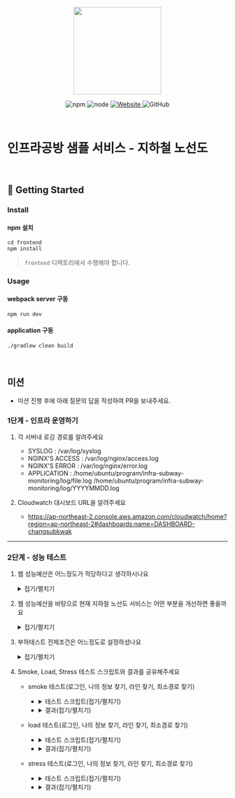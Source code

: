 <p align="center">
    <img width="200px;" src="https://raw.githubusercontent.com/woowacourse/atdd-subway-admin-frontend/master/images/main_logo.png"/>
</p>
<p align="center">
  <img alt="npm" src="https://img.shields.io/badge/npm-%3E%3D%205.5.0-blue">
  <img alt="node" src="https://img.shields.io/badge/node-%3E%3D%209.3.0-blue">
  <a href="https://edu.nextstep.camp/c/R89PYi5H" alt="nextstep atdd">
    <img alt="Website" src="https://img.shields.io/website?url=https%3A%2F%2Fedu.nextstep.camp%2Fc%2FR89PYi5H">
  </a>
  <img alt="GitHub" src="https://img.shields.io/github/license/next-step/atdd-subway-service">
</p>

<br>

# 인프라공방 샘플 서비스 - 지하철 노선도

<br>

## 🚀 Getting Started

### Install
#### npm 설치
```
cd frontend
npm install
```
> `frontend` 디렉토리에서 수행해야 합니다.

### Usage
#### webpack server 구동
```
npm run dev
```
#### application 구동
```
./gradlew clean build
```
<br>

## 미션

* 미션 진행 후에 아래 질문의 답을 작성하여 PR을 보내주세요.

### 1단계 - 인프라 운영하기
1. 각 서버내 로깅 경로를 알려주세요
   - SYSLOG         : /var/log/syslog
   - NGINX'S ACCESS : /var/log/nginx/access.log
   - NGINX'S ERROR  : /var/log/nginx/error.log
   - APPLICATION    : /home/ubuntu/program/infra-subway-monitoring/log/file.log /home/ubuntu/program/infra-subway-monitoring/log/YYYYMMDD.log


2. Cloudwatch 대시보드 URL을 알려주세요
   - https://ap-northeast-2.console.aws.amazon.com/cloudwatch/home?region=ap-northeast-2#dashboards:name=DASHBOARD-changsubkwak

---

### 2단계 - 성능 테스트
1. 웹 성능예산은 어느정도가 적당하다고 생각하시나요    
    <details>
    <summary>접기/펼치기</summary>
    <div markdown="1">
   
    - 경쟁사와 비교하여 비슷한 수준으로 맞추는 것을 생각하고 진행하였습니다.

    - 경쟁사 : 네이버 지하철(https://m.map.naver.com/subway/subwayLine.naver?region=1000)     
      
    - 나의 회사 : RUNNINGMAP 지하철(http://3.36.72.116:8888/)    
   
    - Quantity Based Metric
      |  | 네이버 | RUNNINGMAP |   
      |:--:|:--:|:--:|   
      | 이미지 최대 크기 (Bytes)  | 286,345 | 4,954 |   
      | 웹 글꼴 최대 크기 (Bytes) | 0 | 128,892 |      
      | 글꼴 최대 갯수  | 0 | 10 |   
      | 스크립트 최대 크기(Bytes) | 252,756 | 2,352,130 |   
      | 스크립트 최대 갯수  | 12 | 2 |   

    - Timing based Metric    
      |  | WebPageTest - 네이버 | PageSpeed - 네이버 | WebPageTest - RUNNINGMAP | PageSpeed - RUNNINGMAP |    
      |:--:|:--:|:--:|:--:|:--:|    
      | First Contentful Paint  | 0.679s | 0.5s | 4.501s| 2.7s |    
      | Time to Interactive  | - | 1.2s | - | 2.8s |    
      | Speed Index | 2.357s | 2.5s | 4.521s | 2.7s |    
      | Total Blocking Time | 0.003s | 30ms | 0.000s | 70ms |         
      | Largest Contentful Paint | 2.818s | 1.6s | 4.561s | 2.8s |    
      | Cumulative Layout Shift | 0.041 | 0.006 | 0.004 | 0.003 |    

    - Rule based Metric    
      |  | 네이버 | RUNNINGMAP |    
      |:--:|:--:|:--:|    
      | First Byte Time | A | A |    
      | Keep-alive Enabled | A | A |    
      | Compress Transfer | A | F |    
      | Compress Images | A | A |    
      | Cache static content | C | C |    
      | Effective use of CDN | X | X |
    </div>
    </details>


2. 웹 성능예산을 바탕으로 현재 지하철 노선도 서비스는 어떤 부분을 개선하면 좋을까요
    <details>
    <summary>접기/펼치기</summary>
    <div markdown="2">
    - 텍스트 압축(application/javascript,text/css)압축 (application.properties에 다음 항목 추가)
      - server.compression.enabled=true
      - server.compression.mime-types=application/javascript,text/css
    - 렌더링 차단 리소스 제거 (index.html 파일 변경)
      - AS-IS : `<link rel="stylesheet" href="//fonts.googleapis.com/css?family=Roboto:100,300,400,500,700,900" />` 
      - TO-BE : `<link rel="preload" as="style" onload="this.rel='stylesheet'" href="//fonts.googleapis.com/css?family=Roboto:100,300,400,500,700,900" />`
    - 정적 자원 캐시 사용하기 (application.properties에 다음 항목 추가)    
      - spring.web.resources.cache.cachecontrol.max-age=365d
    </div>
    </details>


3. 부하테스트 전제조건은 어느정도로 설정하셨나요
    <details>
    <summary>접기/펼치기</summary>
    <div markdown="3">
   - 전제 조건    
     - 1일 사용자 수(DAU) x 1명당 1일 평균 접속 수 = 1일 총 접속 수
     - 1일 총 접속 수 / 86,400 (초/일) = 1일 평균 rps
     - 1일 평균 rps x (최대 트래픽 / 평소 트래픽) = 1일 최대 rps
   - 계산 결과    
     - 2021.04.20 기사 기준 지하철 이용자수 일평균 565만명 (https://www.edaily.co.kr/news/read?newsId=01170966629018088&mediaCodeNo=257)
     - 지하철 웹(앱)서비스를 이용하는 대상을 일반시민의 40%라고 가정(40%는 직장인 또는 학생으로 추정) (https://news.seoul.go.kr/traffic/archives/36446)
     - 일평균 이용자수는 지하철 이용자 수 중 직장인과 학생으로 한정하고 그중에서 80% 사용한다고 가정
       - 5,650,000 * 0.4 * 0.8 = `1,808,000` 명임
     - 일인당 평균 접속 수를 2회라고 한다면 1일 총 접속수는 2 * 1,808,000 = `3,616,000` 회임
     - 1일 평균 rps: 3,616,000 / 86,400 = 62.7 = `41`rps 
     - 최대 트래픽 / 평소 트래픽 : 1.5
       - 모든 계산은 일반시민을 기준으로 계산하였음 
       - 지하철 서비스를 이용하는 대상을 정하기 위해 참조한 URL에서 `시간대열 이용 현황`그래프를 이용하여 계산
       - 5시 ~ 23시까지를 지하철 사용 시간 대역으로 본다면, 20시간동안 100%로 볼 수 있으며, 1시간을 5%로 볼 수 있음
       - 7시 ~ 9시 대역이 최대 트래픽이라고 가정할 경우, 해당 시간대 평균이 7.6%이며 이는 평소(5%)보다 1.5배의 트래픽을 가짐 
     - 1일 최대 rps: 63 * 10 = `60`rps
     - Latency: 1500ms
    </div>
    </details>


4. Smoke, Load, Stress 테스트 스크립트와 결과를 공유해주세요
   - smoke 테스트(로그인, 나의 정보 찾기, 라인 찾기, 최소경로 찾기)
     -   <details>
           <summary>테스트 스크립트(접기/펼치기)</summary>
           <div markdown="1">
    
           ```js
           import http from 'k6/http';
           import { check, group, sleep, fail } from 'k6';
           
           export let options = {
             vus: 2, // 1 user looping for 1 minute
             duration: '30s',
             thresholds: {
               http_req_duration: ['p(99) < 1500'], // 99% of requests must complete below 1.5s
             },
           };
           
           const BASE_URL = 'http://3.36.72.116:8888';
           const USERNAME = 'a@a';
           const PASSWORD = 'a';
           
           export default function() {
             const line_number = 1;
             const source = 1;
             const target = 2;
             const source_to_target_distance = 23;
             const loginRes = attempt_login();
           
             verify_login(loginRes);
             verify_find_me(find_me(loginRes));
             verify_find_line(find_line(loginRes, line_number), line_number);
             verify_find_paths(find_paths(loginRes, source, target), source_to_target_distance);
             sleep(1);
           }
           
           export function attempt_login() {
             var payload = JSON.stringify({
               email: USERNAME,
               password: PASSWORD,
             });
              
             var params = {
               headers: {
                 'Content-Type': 'application/json',
               },
             };
           
             return http.post(`${BASE_URL}/login/token`, payload, params);
           }
           
           export function verify_login(loginRes) {
             check(loginRes, {
               'logged in successfully': (resp) => resp.json('accessToken') !== '',
             });
           }
           
           export function find_me(loginRes) {
             let authHeaders = {
               headers: {
           	  Authorization: `Bearer ${loginRes.json('accessToken')}`,
               },
             };
           
             return http.get(`${BASE_URL}/members/me`, authHeaders).json();
           }
           
           export function verify_find_me(myObjects) {
             check(myObjects, { 'found member': (obj) => obj.id != 0 });
           }
           
           export function find_line(loginRes, lineNumber) {
             let authHeaders = {
               headers: {
                 Authorization: `Bearer ${loginRes.json('accessToken')}`,
               },
             };
           
             return http.get(`${BASE_URL}/lines/` + lineNumber, authHeaders).json();
           }
           
           export function verify_find_line(lineRes, expected) {
             check(lineRes, {
               'found line': (resp) => resp['id'] == expected,
             });
           }
           
           export function find_paths(loginRes, source, target) {
             let authHeaders = {
               headers: {
                 Authorization: `Bearer ${loginRes.json('accessToken')}`,
               },
             };
           
             return http.get(`${BASE_URL}/paths/?source=` + source + `&target=`+target, authHeaders).json();
           }
           
           export function verify_find_paths(pathsRes, excepted) {
             check(pathsRes, {
               'found path': (resp) => resp['distance'] == excepted,
             });
           }
           ```
           </div>
           </details>

     -   <details>
         <summary>결과(접기/펼치기)</summary>
         <div markdown="1">
         
         ```text
         
                   /\      |‾‾| /‾‾/   /‾‾/   
              /\  /  \     |  |/  /   /  /    
             /  \/    \    |     (   /   ‾‾\  
            /          \   |  |\  \ |  (‾)  | 
           / __________ \  |__| \__\ \_____/ .io
         
           execution: local
              script: smoke.js
              output: -
         
           scenarios: (100.00%) 1 scenario, 2 max VUs, 1m0s max duration (incl. graceful stop):
                    * default: 2 looping VUs for 30s (gracefulStop: 30s)
         
         
         running (0m31.0s), 0/2 VUs, 54 complete and 0 interrupted iterations
         default ✓ [======================================] 2 VUs  30s
         
              ✓ logged in successfully
              ✓ found member
              ✓ found line
              ✓ found path
         
              checks.........................: 100.00% ✓ 216      ✗ 0  
              data_received..................: 577 kB  19 kB/s
              data_sent......................: 50 kB   1.6 kB/s
              http_req_blocked...............: avg=15.62µs min=3.96µs  med=4.98µs  max=655.58µs p(90)=7.29µs  p(95)=7.76µs 
              http_req_connecting............: avg=8.82µs  min=0s      med=0s      max=568.72µs p(90)=0s      p(95)=0s     
            ✓ http_req_duration..............: avg=36.61ms min=4.86ms  med=13.91ms max=629.66ms p(90)=72.71ms p(95)=87.67ms
                { expected_response:true }...: avg=36.61ms min=4.86ms  med=13.91ms max=629.66ms p(90)=72.71ms p(95)=87.67ms
              http_req_failed................: 0.00%   ✓ 0        ✗ 216
              http_req_receiving.............: avg=1.2ms   min=29.75µs med=724.4µs max=11.28ms  p(90)=2.67ms  p(95)=4.22ms 
              http_req_sending...............: avg=20.14µs min=10.57µs med=17.16µs max=107.55µs p(90)=28.94µs p(95)=37.41µs
              http_req_tls_handshaking.......: avg=0s      min=0s      med=0s      max=0s       p(90)=0s      p(95)=0s     
              http_req_waiting...............: avg=35.39ms min=4.76ms  med=12.98ms max=629.44ms p(90)=72.04ms p(95)=87.13ms
              http_reqs......................: 216     6.965779/s
              iteration_duration.............: avg=1.14s   min=1.07s   med=1.09s   max=2.27s    p(90)=1.16s   p(95)=1.2s   
              iterations.....................: 54      1.741445/s
              vus............................: 1       min=1      max=2
              vus_max........................: 2       min=2      max=2
         
         ```
         </div>
         </details>

   - load 테스트(로그인, 나의 정보 찾기, 라인 찾기, 최소경로 찾기)
     -   <details>
         <summary>테스트 스크립트(접기/펼치기)</summary>
         <div markdown="1">
         
         ```js
         import http from 'k6/http';
         import { check, group, sleep, fail } from 'k6';
         
         export let options = {
           stages: [
             { duration: '5s', target: 205 },
             { duration: '5s', target: 300 },
             { duration: '5s', target: 0 },
           ],
           thresholds: {
             checks: ['rate > 0.95'],
             http_req_duration: ['p(95) < 1500'],
           },
         };
         
         const BASE_URL = 'http://3.36.72.116:8888';
         const USERNAME = 'a@a';
         const PASSWORD = 'a';
         
         export default function() {
           const line_number = 1;
           const source = 1;
           const target = 2;
           const source_to_target_distance = 23;
           const loginRes = attempt_login();
         
           verify_login(loginRes);
           verify_find_me(find_me(loginRes));
           verify_find_line(find_line(loginRes, line_number), line_number);
           verify_find_paths(find_paths(loginRes, source, target), source_to_target_distance);
           sleep(1);
         }
         
         export function attempt_login() {
           var payload = JSON.stringify({
             email: USERNAME,
             password: PASSWORD,
           });
            
           var params = {
             headers: {
               'Content-Type': 'application/json',
             },
           };
         
           return http.post(`${BASE_URL}/login/token`, payload, params);
         }
         
         export function verify_login(loginRes) {
           check(loginRes, {
             'logged in successfully': (resp) => resp.json('accessToken') !== '',
           });
         }
         
         export function find_me(loginRes) {
           let authHeaders = {
             headers: {
         	  Authorization: `Bearer ${loginRes.json('accessToken')}`,
             },
           };
         
           return http.get(`${BASE_URL}/members/me`, authHeaders).json();
         }
         
         export function verify_find_me(myObjects) {
           check(myObjects, { 'found member': (obj) => obj.id != 0 });
         }
         
         export function find_line(loginRes, lineNumber) {
           let authHeaders = {
             headers: {
               Authorization: `Bearer ${loginRes.json('accessToken')}`,
             },
           };
         
           return http.get(`${BASE_URL}/lines/` + lineNumber, authHeaders).json();
         }
         
         export function verify_find_line(lineRes, expected) {
           check(lineRes, {
             'found line': (resp) => resp['id'] == expected,
           });
         }
         
         export function find_paths(loginRes, source, target) {
           let authHeaders = {
             headers: {
               Authorization: `Bearer ${loginRes.json('accessToken')}`,
             },
           };
         
           return http.get(`${BASE_URL}/paths/?source=` + source + `&target=`+target, authHeaders).json();
         }
         
         export function verify_find_paths(pathsRes, excepted) {
           check(pathsRes, {
             'found path': (resp) => resp['distance'] == excepted,
           });
         }
         ```
         </div>
         </details>
         
     -   <details>
         <summary>결과(접기/펼치기)</summary>
         <div markdown="1">
         
         ```text
         
                   /\      |‾‾| /‾‾/   /‾‾/   
              /\  /  \     |  |/  /   /  /    
             /  \/    \    |     (   /   ‾‾\  
            /          \   |  |\  \ |  (‾)  | 
           / __________ \  |__| \__\ \_____/ .io
         
           execution: local
              script: load.js
              output: -
         
           scenarios: (100.00%) 1 scenario, 300 max VUs, 45s max duration (incl. graceful stop):
                    * default: Up to 300 looping VUs for 15s over 3 stages (gracefulRampDown: 30s, gracefulStop: 30s)
         
         
         running (16.0s), 000/300 VUs, 1074 complete and 0 interrupted iterations
         default ✓ [======================================] 000/300 VUs  15s
         
              ✓ logged in successfully
              ✓ found member
              ✓ found line
              ✓ found path
         
            ✓ checks.........................: 100.00% ✓ 4296       ✗ 0    
              data_received..................: 12 MB   720 kB/s
              data_sent......................: 987 kB  62 kB/s
              http_req_blocked...............: avg=1.35ms   min=3.44µs  med=4.57µs   max=288.58ms p(90)=11.39µs  p(95)=545.1µs 
              http_req_connecting............: avg=1.27ms   min=0s      med=0s       max=220.66ms p(90)=0s       p(95)=456.6µs 
            ✓ http_req_duration..............: avg=449.02ms min=2.79ms  med=456.45ms max=3s       p(90)=804.48ms p(95)=1.17s   
                { expected_response:true }...: avg=449.02ms min=2.79ms  med=456.45ms max=3s       p(90)=804.48ms p(95)=1.17s   
              http_req_failed................: 0.00%   ✓ 0          ✗ 4296 
              http_req_receiving.............: avg=1.94ms   min=21.38µs med=90.27µs  max=148.81ms p(90)=3.12ms   p(95)=9.84ms  
              http_req_sending...............: avg=1.05ms   min=9.67µs  med=15.7µs   max=194.97ms p(90)=71.77µs  p(95)=181.59µs
              http_req_tls_handshaking.......: avg=0s       min=0s      med=0s       max=0s       p(90)=0s       p(95)=0s      
              http_req_waiting...............: avg=446.02ms min=2.61ms  med=454.46ms max=3s       p(90)=800.72ms p(95)=1.17s   
              http_reqs......................: 4296    269.257876/s
              iteration_duration.............: avg=2.8s     min=1.04s   med=2.83s    max=6.82s    p(90)=4.28s    p(95)=4.64s   
              iterations.....................: 1074    67.314469/s
              vus............................: 98      min=41       max=299
              vus_max........................: 300     min=300      max=300
         
         ```
         </div>
         </details>

   - stress 테스트(로그인, 나의 정보 찾기, 라인 찾기, 최소경로 찾기)

     -   <details>
         <summary>테스트 스크립트(접기/펼치기)</summary>
         <div markdown="1">

         ```js
         import http from 'k6/http';
         import { check, group, sleep, fail } from 'k6';
         
         export let options = {
           stages: [
             { duration: '10s', target: 100 },
             { duration: '10s', target: 200 },
             { duration: '30s', target: 300 },
             { duration: '20s', target: 400 },
             { duration: '10s', target: 300 },
             { duration: '20s', target: 200 },
             { duration: '30s', target: 100 },
             { duration: '10s', target: 0 },
           ],
           thresholds: {
             checks: ['rate > 0.95'],
             http_req_duration: ['p(95) < 1500'],
           },
         };
         
         const BASE_URL = 'http://3.36.72.116:8888';
         const USERNAME = 'a@a';
         const PASSWORD = 'a';
         
         export default function() {
           const line_number = 1;
           const source = 1;
           const target = 2;
           const source_to_target_distance = 23;
           const loginRes = attempt_login();
         
           verify_login(loginRes);
           verify_find_me(find_me(loginRes));
           verify_find_line(find_line(loginRes, line_number), line_number);
           verify_find_paths(find_paths(loginRes, source, target), source_to_target_distance);
           sleep(1);
         }
         
         export function attempt_login() {
           var payload = JSON.stringify({
             email: USERNAME,
             password: PASSWORD,
           });
            
           var params = {
             headers: {
               'Content-Type': 'application/json',
             },
           };
         
           return http.post(`${BASE_URL}/login/token`, payload, params);
         }
         
         export function verify_login(loginRes) {
           check(loginRes, {
             'logged in successfully': (resp) => resp.json('accessToken') !== '',
           });
         }
         
         export function find_me(loginRes) {
           let authHeaders = {
             headers: {
         	  Authorization: `Bearer ${loginRes.json('accessToken')}`,
             },
           };
         
           return http.get(`${BASE_URL}/members/me`, authHeaders).json();
         }
         
         export function verify_find_me(myObjects) {
           check(myObjects, { 'found member': (obj) => obj.id != 0 });
         }
         
         export function find_line(loginRes, lineNumber) {
           let authHeaders = {
             headers: {
               Authorization: `Bearer ${loginRes.json('accessToken')}`,
             },
           };
         
           return http.get(`${BASE_URL}/lines/` + lineNumber, authHeaders).json();
         }
         
         export function verify_find_line(lineRes, expected) {
           check(lineRes, {
             'found line': (resp) => resp['id'] == expected,
           });
         }
         
         export function find_paths(loginRes, source, target) {
           let authHeaders = {
             headers: {
               Authorization: `Bearer ${loginRes.json('accessToken')}`,
             },
           };
         
           return http.get(`${BASE_URL}/paths/?source=` + source + `&target=`+target, authHeaders).json();
         }
         
         export function verify_find_paths(pathsRes, excepted) {
           check(pathsRes, {
             'found path': (resp) => resp['distance'] == excepted,
           });
         }
         ```
         </div>
         </details>
      
     -   <details>
         <summary>결과(접기/펼치기)</summary>
         <div markdown="1">
  
          ```text
          
                    /\      |‾‾| /‾‾/   /‾‾/   
               /\  /  \     |  |/  /   /  /    
              /  \/    \    |     (   /   ‾‾\  
             /          \   |  |\  \ |  (‾)  | 
            / __________ \  |__| \__\ \_____/ .io
          
            execution: local
               script: stress.js
               output: -
          
            scenarios: (100.00%) 1 scenario, 400 max VUs, 2m50s max duration (incl. graceful stop):
                     * default: Up to 400 looping VUs for 2m20s over 8 stages (gracefulRampDown: 30s, gracefulStop: 30s)
          
          
          running (2m20.8s), 000/400 VUs, 10679 complete and 0 interrupted iterations
          default ✓ [======================================] 000/400 VUs  2m20s
          
               ✓ logged in successfully
               ✓ found member
               ✓ found line
               ✓ found path
          
             ✓ checks.........................: 100.00% ✓ 42716      ✗ 0    
               data_received..................: 114 MB  811 kB/s
               data_sent......................: 9.8 MB  70 kB/s
               http_req_blocked...............: avg=124.28µs min=3.23µs  med=4.43µs   max=270.19ms p(90)=6.38µs   p(95)=9.04µs  
               http_req_connecting............: avg=96.32µs  min=0s      med=0s       max=232.31ms p(90)=0s       p(95)=0s      
             ✓ http_req_duration..............: avg=464.52ms min=2.56ms  med=398.65ms max=4.61s    p(90)=911.49ms p(95)=1.24s   
                 { expected_response:true }...: avg=464.52ms min=2.56ms  med=398.65ms max=4.61s    p(90)=911.49ms p(95)=1.24s   
               http_req_failed................: 0.00%   ✓ 0          ✗ 42716
               http_req_receiving.............: avg=1.53ms   min=20.06µs med=89.59µs  max=263.05ms p(90)=2.32ms   p(95)=6.02ms  
               http_req_sending...............: avg=319.04µs min=9.27µs  med=14.73µs  max=233.75ms p(90)=34.23µs  p(95)=126.64µs
               http_req_tls_handshaking.......: avg=0s       min=0s      med=0s       max=0s       p(90)=0s       p(95)=0s      
               http_req_waiting...............: avg=462.66ms min=2.45ms  med=396.58ms max=4.61s    p(90)=909.76ms p(95)=1.24s   
               http_reqs......................: 42716   303.349989/s
               iteration_duration.............: avg=2.86s    min=1.04s   med=2.77s    max=8.66s    p(90)=4.52s    p(95)=5.06s   
               iterations.....................: 10679   75.837497/s
               vus............................: 6       min=6        max=400
               vus_max........................: 400     min=400      max=400
          ``` 
          </div>
          </details>

